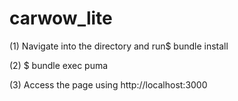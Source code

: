 # carwow_lite

(1) Navigate into the directory and run$ bundle install 

(2) $ bundle exec puma

(3) Access the page using http://localhost:3000
